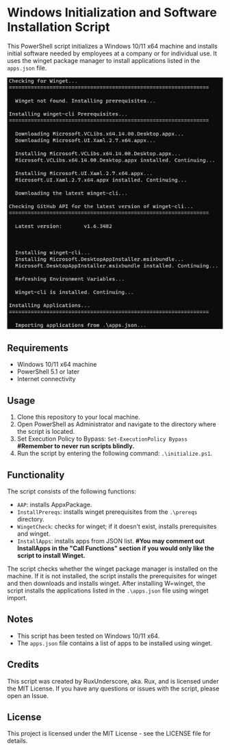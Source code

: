 # Windows Initialization and Software Installation Script

This PowerShell script initializes a Windows 10/11 x64 machine and installs initial software needed by employees at a company or for individual use. It uses the winget package manager to install applications listed in the `apps.json` file.

![image](img/example.png)

## Requirements

-   Windows 10/11 x64 machine
-   PowerShell 5.1 or later
-   Internet connectivity

## Usage

1. Clone this repository to your local machine.
2. Open PowerShell as Administrator and navigate to the directory where the script is located.
3. Set Execution Policy to Bypass: `Set-ExecutionPolicy Bypass` **#Remember to never run scripts blindly.**
4. Run the script by entering the following command: `.\initialize.ps1`.

## Functionality

The script consists of the following functions:

- `AAP`: installs AppxPackage. 
- `InstallPrereqs`: installs winget prerequisites from the `.\prereqs` directory. 
- `WingetCheck`: checks for winget; if it doesn't exist, installs prerequisites and winget. 
- `InstallApps`: installs apps from JSON list. **#You may comment out InstallApps in the "Call Functions" section if you would only like the script to install Winget.**

The script checks whether the winget package manager is installed on the machine. If it is not installed, the script installs the prerequisites for winget and then downloads and installs winget. After installing W=winget, the script installs the applications listed in the `.\apps.json` file using winget import.

## Notes

- This script has been tested on Windows 10/11 x64.
- The `apps.json` file contains a list of apps to be installed using winget.

## Credits

This script was created by RuxUnderscore, aka. Rux, and is licensed under the MIT License. If you have any questions or issues with the script, please open an Issue.

## License

This project is licensed under the MIT License - see the LICENSE file for details.
